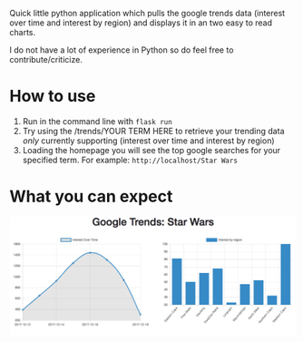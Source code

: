 Quick little python application which pulls the google trends data (interest over time and interest by region) and displays it in an two easy to read charts.

I do not have a lot of experience in Python so do feel free to contribute/criticize.

# How to use

1. Run in the command line with `flask run`
2. Try using the /trends/YOUR TERM HERE to retrieve your trending data _only_ currently supporting (interest over time and interest by region)
3. Loading the homepage you will see the top google searches for your specified term. For example: `http://localhost/Star Wars`

# What you can expect

![Nodes](https://github.com/phfilly/python-googlesearch-api/blob/master/Screen%20Shot%202017-12-19%20at%2011.25.45%20AM.png)
